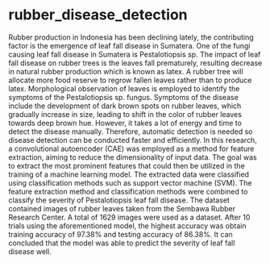 # rubber_disease_detection
Rubber production in Indonesia has been declining lately, the contributing factor is the emergence of leaf fall disease in Sumatera. One of the fungi causing leaf fall disease in Sumatera is Pestalotiopsis sp. The impact of leaf fall disease on rubber trees is the leaves fall prematurely, resulting decrease in natural rubber production which is known as latex. A rubber tree will allocate more food reserve to regrow fallen leaves rather than to produce latex. Morphological observation of leaves is employed to identify the symptoms of the Pestalotiopsis sp. fungus. Symptoms of the disease include the development of dark brown spots on rubber leaves, which gradually increase in size, leading to shift in the color of rubber leaves towards deep brown hue. However, it takes a lot of energy and time to detect the disease manually.  Therefore, automatic detection is needed so disease detection can be conducted faster and efficiently. In this research, a convolutional autoencoder (CAE) was employed as a method for feature extraction, aiming to reduce the dimensionality of input data. The goal was to extract the most prominent features that could then be utilized in the training of a machine learning model. The extracted data were classified using classification methods such as support vector machine (SVM). The feature extraction method and classification methods were combined to classify the severity of Pestalotiopsis leaf fall disease.  The dataset contained images of rubber leaves taken from the Sembawa Rubber Research Center. A total of 1629 images were used as a dataset. After 10 trials using the aforementioned model, the highest accuracy was obtain training accuracy of 97.38% and testing accuracy of 86.38%. It can concluded that the model was able to predict the severity of leaf fall disease well.
